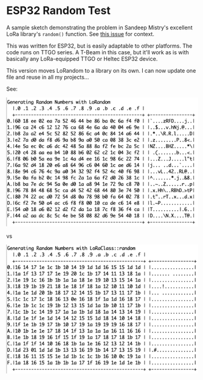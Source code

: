 # ESP32 Random Test

A sample sketch demonstrating the problem in Sandeep Mistry's excellent LoRa library's `random()` function. See [this issue](https://github.com/sandeepmistry/arduino-LoRa/issues/394) for context.

This was written for ESP32, but is easily adaptable to other platforms. The code runs on TTGO series. A T-Beam in this case, but it'll work as is with basically any LoRa-equipped TTGO or Heltec ESP32 device.

This version moves LoRandom to a library on its own. I can now update one file and reuse in all my projects...

See:

![Generating Random Numbers with LoRandom](LoRandom.png)

vs

![Generating Random Numbers with LoRaClass::random](SandeepRandom.png)
